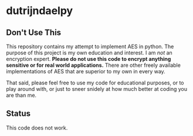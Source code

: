 # dutrijndaelpy

## Don't Use This

This repository contains my attempt to implement AES in
python. The purpose of this project is my own education and
interest. I am *not* an encryption expert. **Please do not
use this code to encrypt anything sensitive or for real
world applications.** There are other freely available
implementations of AES that are superior to my own in every
way.

That said, please feel free to use my code for educational
purposes, or to play around with, or just to sneer snidely
at how much better at coding you are than me.

## Status

This code does not work.
